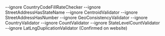--ignore CountryCodeFillRateChecker --ignore StreetAddressHasStateName --ignore CentroidValidator --ignore StreetAddressHasNumber --ignore GeoConsistencyValidator --ignore CountryValidator --ignore CountValidator --ignore StateLevelCountValidator --ignore LatLngDuplicationValidator (Confirmed on website)
